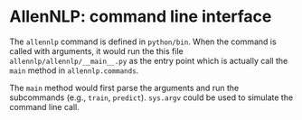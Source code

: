 # AllenNLP: command line interface




The `allennlp` command is defined in `python/bin`. When the command is called with arguments, it would run the this file `allennlp/allennlp/__main__.py` as the entry point which is actually call the `main` method in `allennlp.commands`.

The `main` method would first parse the arguments and run the subcommands (e.g., `train`, `predict`). `sys.argv` could be used to simulate the command line call.